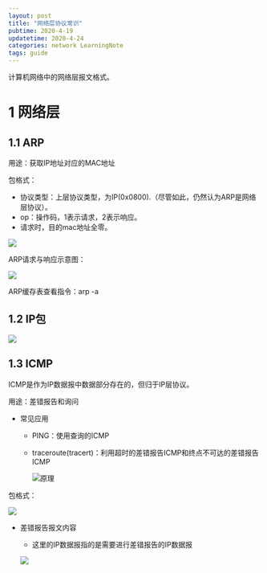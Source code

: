 ```yaml
---
layout: post
title: "网络层协议常识"
pubtime: 2020-4-19
updatetime: 2020-4-24
categories: network LearningNote
tags: guide
---
```


计算机网络中的网络层报文格式。

# 1 网络层

## 1.1 ARP

用途：获取IP地址对应的MAC地址

包格式：

* 协议类型：上层协议类型，为IP(0x0800).（尽管如此，仍然认为ARP是网络层协议）。
* op：操作码，1表示请求，2表示响应。
* 请求时，目的mac地址全零。

![](https://chrishuppor.github.io/image/20130816090639218.png)

ARP请求与响应示意图：

![](https://chrishuppor.github.io/image/5327ce160924ab18ab9eade039fae6cd7a890b19.jpg)

ARP缓存表查看指令：arp -a

## 1.2 IP包

![](https://chrishuppor.github.io/image/20204191454.PNG)

## 1.3 ICMP

ICMP是作为IP数据报中数据部分存在的，但归于IP层协议。

用途：差错报告和询问

* 常见应用

  * PING：使用查询的ICMP

  * traceroute(tracert)：利用超时的差错报告ICMP和终点不可达的差错报告ICMP

    ![原理](https://chrishuppor.github.io/image/Snipaste_2020-04-21_14-47-05.png)

包格式：

![](https://chrishuppor.github.io/image/20204191507.PNG)

* 差错报告报文内容

  * 这里的IP数据报指的是需要进行差错报告的IP数据报

  ![](https://chrishuppor.github.io/image/20204191514.PNG)